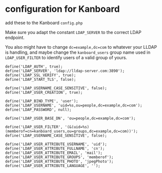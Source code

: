 # configuration for Kanboard

add these to the Kanboard `config.php`

Make sure you adapt the constant `LDAP_SERVER` to the correct LDAP endpoint.

You also might have to change `dc=example,dc=com` to whatever your LLDAP is handling, and maybe change the `kanboard_users` group name used in `LDAP_USER_FILTER` to identify users of a valid group of yours.

```
define('LDAP_AUTH', true);
define('LDAP_SERVER', 'ldap://lldap-server.com:3890');
define('LDAP_SSL_VERIFY', true);
define('LDAP_START_TLS', false);

define('LDAP_USERNAME_CASE_SENSITIVE', false);
define('LDAP_USER_CREATION', true);

define('LDAP_BIND_TYPE', 'user');
define('LDAP_USERNAME', 'uid=%s,ou=people,dc=example,dc=com');
define('LDAP_PASSWORD', null);

define('LDAP_USER_BASE_DN', 'ou=people,dc=example,dc=com');

define('LDAP_USER_FILTER', '(&(uid=%s)(memberof=cn=kanboard_users,ou=groups,dc=example,dc=com))');
define('LDAP_USERNAME_CASE_SENSITIVE', false);

define('LDAP_USER_ATTRIBUTE_USERNAME', 'uid');
define('LDAP_USER_ATTRIBUTE_FULLNAME', 'cn');
define('LDAP_USER_ATTRIBUTE_EMAIL', 'mail');
define('LDAP_USER_ATTRIBUTE_GROUPS', 'memberof');
define('LDAP_USER_ATTRIBUTE_PHOTO', 'jpegPhoto');
define('LDAP_USER_ATTRIBUTE_LANGUAGE', '');
```
